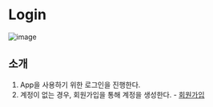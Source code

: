 # Login

![image](https://github.com/user-attachments/assets/79af9bdb-f090-4b8e-b278-5c4cde1591e5)

## 소개
1. App을 사용하기 위한 로그인을 진행한다.
2. 계정이 없는 경우, 회원가입을 통해 계정을 생성한다. - [회원가입](https://github.com/webOS-ANTREES/2024ESWContest_webOS_3002/SmartFarm/src/views/SignUp/README.md)

